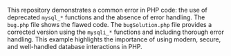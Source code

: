 This repository demonstrates a common error in PHP code: the use of deprecated `mysql_*` functions and the absence of error handling. The `bug.php` file shows the flawed code.  The `bugSolution.php` file provides a corrected version using the `mysqli_*` functions and including thorough error handling.  This example highlights the importance of using modern, secure, and well-handled database interactions in PHP.